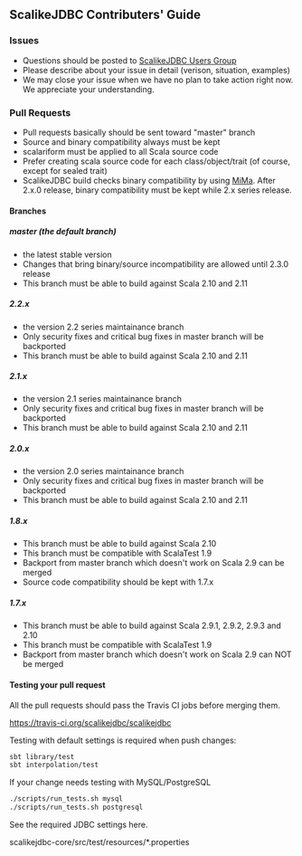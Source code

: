 ## ScalikeJDBC Contributers' Guide

### Issues

- Questions should be posted to [ScalikeJDBC Users Group](https://groups.google.com/forum/#!forum/scalikejdbc-users-group)
- Please describe about your issue in detail (verison, situation, examples)
- We may close your issue when we have no plan to take action right now. We appreciate your understanding.

### Pull Requests

- Pull requests basically should be sent toward "master" branch
- Source and binary compatibility always must be kept
- scalariform must be applied to all Scala source code
- Prefer creating scala source code for each class/object/trait (of course, except for sealed trait)
- ScalikeJDBC build checks binary compatibility by using [MiMa](https://github.com/typesafehub/migration-manager/wiki/Sbt-plugin). After 2.x.0 release, binary compatibility must be kept while 2.x series release.

#### Branches

##### master (the default branch)

- the latest stable version
- Changes that bring binary/source incompatibility are allowed until 2.3.0 release
- This branch must be able to build against Scala 2.10 and 2.11

##### 2.2.x

- the version 2.2 series maintainance branch
- Only security fixes and critical bug fixes in master branch will be backported
- This branch must be able to build against Scala 2.10 and 2.11

##### 2.1.x

- the version 2.1 series maintainance branch
- Only security fixes and critical bug fixes in master branch will be backported
- This branch must be able to build against Scala 2.10 and 2.11

##### 2.0.x

- the version 2.0 series maintainance branch
- Only security fixes and critical bug fixes in master branch will be backported
- This branch must be able to build against Scala 2.10 and 2.11

##### 1.8.x

- This branch must be able to build against Scala 2.10 
- This branch must be compatible with ScalaTest 1.9
- Backport from master branch which doesn't work on Scala 2.9 can be merged
- Source code compatibility should be kept with 1.7.x

##### 1.7.x

- This branch must be able to build against Scala 2.9.1, 2.9.2, 2.9.3 and 2.10
- This branch must be compatible with ScalaTest 1.9
- Backport from master branch which doesn't work on Scala 2.9 can NOT be merged

#### Testing your pull request

All the pull requests should pass the Travis CI jobs before merging them.

https://travis-ci.org/scalikejdbc/scalikejdbc

Testing with default settings is required when push changes:

```sh
sbt library/test
sbt interpolation/test
```

If your change needs testing with MySQL/PostgreSQL

```sh
./scripts/run_tests.sh mysql
./scripts/run_tests.sh postgresql
```

See the required JDBC settings here.

scalikejdbc-core/src/test/resources/*.properties

